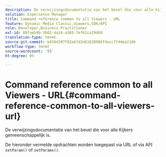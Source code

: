 ```yaml
---
description: De verwijzingsdocumentatie van het bevel die voor alle Kijkers gemeenschappelijk is.
solution: Experience Manager
title: Command reference common to all Viewers - URL
feature: Dynamic Media Classic,Viewers,SDK/API
role: Developer,Business Practitioner
exl-id: 08faeb9b-3b02-4a16-a365-7ef62ca29db9
translation-type: tm+mt
source-git-commit: b4344397f82eb7d2d61020909f4acc7fddea210b
workflow-type: tm+mt
source-wordcount: '55'
ht-degree: 0%

---
```


# Command reference common to all Viewers - URL{#command-reference-common-to-all-viewers-url}

De verwijzingsdocumentatie van het bevel die voor alle Kijkers gemeenschappelijk is.

De hieronder vermelde opdrachten worden toegepast via URL of via API `setParam()` of `setParams()`.
